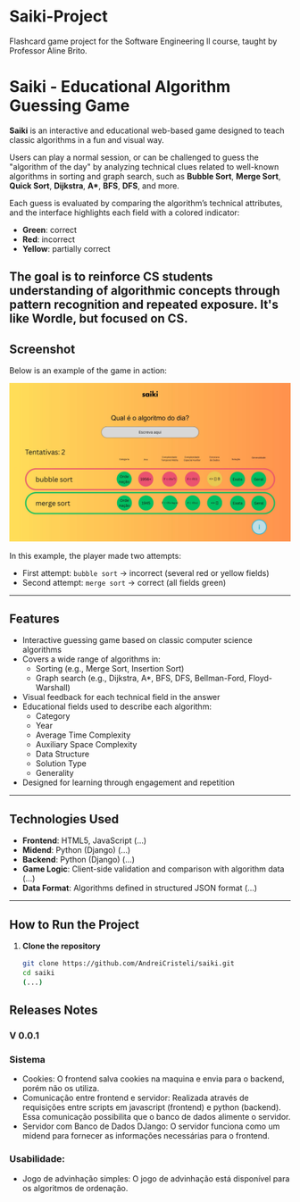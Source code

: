 # Saiki-Project
Flashcard game project for the Software Engineering ll course, taught by Professor Aline Brito.

# Saiki - Educational Algorithm Guessing Game

**Saiki** is an interactive and educational web-based game designed to teach classic algorithms in a fun and visual way.

Users can play a normal session, or can be challenged to guess the "algorithm of the day" by analyzing technical clues related to well-known algorithms in sorting and graph search, such as **Bubble Sort**, **Merge Sort**, **Quick Sort**,  **Dijkstra**, **A\***, **BFS**, **DFS**, and more.

Each guess is evaluated by comparing the algorithm’s technical attributes, and the interface highlights each field with a colored indicator:
- **Green**: correct
- **Red**: incorrect
- **Yellow**: partially correct

The goal is to reinforce CS students understanding of algorithmic concepts through pattern recognition and repeated exposure.
It's like Wordle, but focused on CS.
---

## Screenshot

Below is an example of the game in action:

![Game Screenshot](./imgs/img_game.JPG)

In this example, the player made two attempts:
- First attempt: `bubble sort` → incorrect (several red or yellow fields)
- Second attempt: `merge sort` → correct (all fields green)

---

## Features

- Interactive guessing game based on classic computer science algorithms
- Covers a wide range of algorithms in:
  - Sorting (e.g., Merge Sort, Insertion Sort)
  - Graph search (e.g., Dijkstra, A*, BFS, DFS, Bellman-Ford, Floyd-Warshall)
- Visual feedback for each technical field in the answer
- Educational fields used to describe each algorithm:
  - Category
  - Year
  - Average Time Complexity
  - Auxiliary Space Complexity
  - Data Structure
  - Solution Type
  - Generality
- Designed for learning through engagement and repetition

---

## Technologies Used

- **Frontend**: HTML5, JavaScript (...)
- **Midend**: Python (Django) (...)
- **Backend**: Python (Django) (...)
- **Game Logic**: Client-side validation and comparison with algorithm data (...)
- **Data Format**: Algorithms defined in structured JSON format (...)

---

## How to Run the Project

1. **Clone the repository**
   ```bash
   git clone https://github.com/AndreiCristeli/saiki.git
   cd saiki
   (...)


## Releases Notes

### V 0.0.1
### Sistema
* Cookies:
O frontend salva cookies na maquina e envia para o backend, porém não os utiliza.
* Comunicação entre frontend e servidor:
Realizada através de requisições entre scripts em javascript (frontend) e python (backend). Essa comunicação possibilita que o banco de dados alimente o servidor.
* Servidor com Banco de Dados DJango:
O servidor funciona como um midend para fornecer as informações necessárias para o frontend.
 
### Usabilidade:
* Jogo de advinhação simples:
O jogo de advinhação está disponível para os algoritmos de ordenação.

